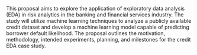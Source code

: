 This proposal aims to explore the application of exploratory data analysis (EDA) in risk analytics in the banking and financial services industry. The study will utilize machine learning techniques to analyze a publicly available credit dataset and develop a machine learning model capable of predicting borrower default likelihood. The proposal outlines the motivation, methodology, intended experiments, planning, and milestones for the credit EDA case study.
